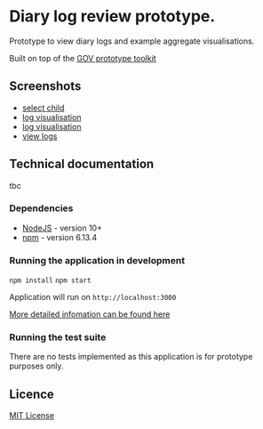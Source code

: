 # Diary log review prototype.

Prototype to view diary logs and example aggregate visualisations.

Built on top of the [GOV prototype toolkit](https://govuk-prototype-kit.herokuapp.com/docs/install)

## Screenshots

- [select child](https://raw.githubusercontent.com/DFE-Digital/fa-diary-review-prototype/master/docs/documentation/screenshots/page1.png)
- [log visualisation](https://raw.githubusercontent.com/DFE-Digital/fa-diary-review-prototype/master/docs/documentation/screenshots/page2a.png)
- [log visualisation](https://raw.githubusercontent.com/DFE-Digital/fa-diary-review-prototype/master/docs/documentation/screenshots/page2b.png)
- [view logs](https://raw.githubusercontent.com/DFE-Digital/fa-diary-review-prototype/master/docs/documentation/screenshots/page3.png)

## Technical documentation

tbc

### Dependencies

- [NodeJS](https://nodejs.org/en/) - version 10+
- [npm](https://www.npmjs.com/) - version 6.13.4

### Running the application in development

`npm install`
`npm start`

Application will run on `http://localhost:3000`

[More detailed infomation can be found here](https://github.com/DFE-Digital/fa-diary-review-prototype/tree/master/docs/documentation/install)

### Running the test suite

There are no tests implemented as this application is for prototype purposes only.

## Licence

[MIT License](LICENCE)

